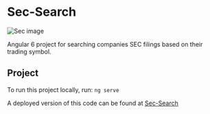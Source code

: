 # Sec-Search
![Sec image](https://upload.wikimedia.org/wikipedia/commons/thumb/1/1c/Seal_of_the_United_States_Securities_and_Exchange_Commission.svg/220px-Seal_of_the_United_States_Securities_and_Exchange_Commission.svg.png)


Angular 6 project for searching companies SEC filings based on their trading symbol.

## Project

To run this project locally, run:
`ng serve`

A deployed version of this code can be found at [Sec-Search](sec-search.herokuapp.com)
